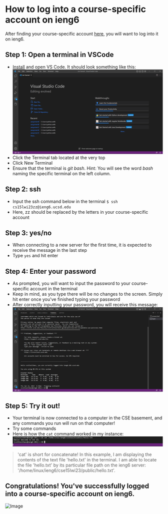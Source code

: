 # How to log into a course-specific account on ieng6
After finding your course-specific account [here](https://sdacs.ucsd.edu/~icc/index.php), you will want to log into it on ieng6.

## Step 1: Open a terminal in VSCode
- [Install](https://code.visualstudio.com/download) and open VS Code. It should look something like this:
![Image](cse15l_labrep1img.png)
- Click the Terminal tab located at the very top
- Click New Terminal
- Ensure that the terminal is _git bash_. Hint: You will see the word _bash_ naming the specific terminal on the left column.

## Step 2: ssh
- Input the ssh command below in the terminal
`$ ssh cs15lwi23zz@ieng6.ucsd.edu`
- Here, zz should be replaced by the letters in your course-specific account

## Step 3: yes/no
- When connecting to a new server for the first time, it is expected to receive the message in the last step
- Type `yes` and hit enter

## Step 4: Enter your password
- As prompted, you will want to input the password to your course-specific account in the terminal
- Keep in mind, as you type there will be no changes to the screen. Simply hit enter once you've finished typing your password
- After correctly inputting your password, you will receive this message:
![Image](cse15l_labrep2img.png)

## Step 5: Try it out!
- Your terminal is now connected to a computer in the CSE basement, and any commands you run will run on that computer!
- Try some commands
- Here is how the `cat` command worked in my instance:
![Image](cse15l_labrep2.5img.png)
> 'cat' is short for concatenate! In this example, I am displaying the contents of the text file 'hello.txt' in the terminal. I am able to locate the file 'hello.txt' by its particular file path on the ieng6 server: '/home/linux/ieng6/cse15lwi23/public/hello.txt'.

## Congratulations! You've successfully logged into a course-specific account on ieng6.
![Image](https://i.pinimg.com/originals/43/7c/12/437c12c5d7fb1c5d920df12308557561.jpg)
